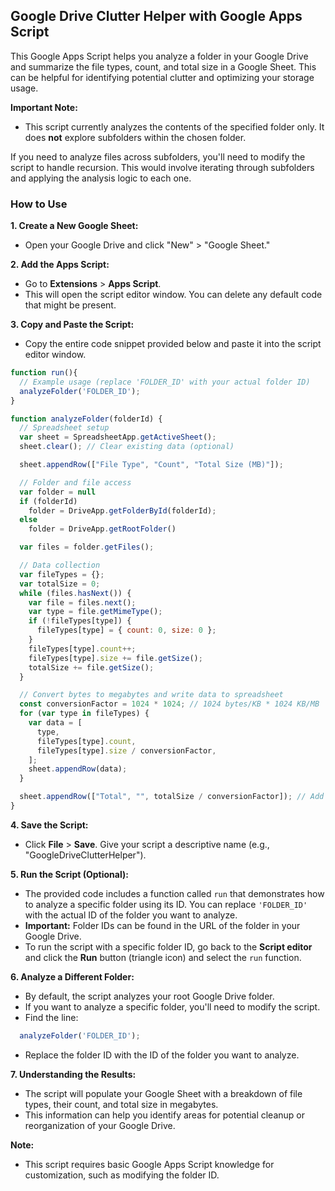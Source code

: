 ## Google Drive Clutter Helper with Google Apps Script

This Google Apps Script helps you analyze a folder in your Google Drive and summarize the file types, count, and total size in a Google Sheet. This can be helpful for identifying potential clutter and optimizing your storage usage.

**Important Note:**

* This script currently analyzes the contents of the specified folder only. It does **not** explore subfolders within the chosen folder. 

If you need to analyze files across subfolders, you'll need to modify the script to handle recursion. This would involve iterating through subfolders and applying the analysis logic to each one. 

###  How to Use

**1. Create a New Google Sheet:**

* Open your Google Drive and click "New" > "Google Sheet."

**2. Add the Apps Script:**

* Go to **Extensions** > **Apps Script**.
* This will open the script editor window. You can delete any default code that might be present.

**3. Copy and Paste the Script:**

* Copy the entire code snippet provided below and paste it into the script editor window.

```javascript
function run(){
  // Example usage (replace 'FOLDER_ID' with your actual folder ID)
  analyzeFolder('FOLDER_ID');
}

function analyzeFolder(folderId) {
  // Spreadsheet setup
  var sheet = SpreadsheetApp.getActiveSheet();
  sheet.clear(); // Clear existing data (optional)

  sheet.appendRow(["File Type", "Count", "Total Size (MB)"]);

  // Folder and file access
  var folder = null
  if (folderId)
    folder = DriveApp.getFolderById(folderId);
  else
    folder = DriveApp.getRootFolder()

  var files = folder.getFiles();

  // Data collection
  var fileTypes = {};
  var totalSize = 0;
  while (files.hasNext()) {
    var file = files.next();
    var type = file.getMimeType();
    if (!fileTypes[type]) {
      fileTypes[type] = { count: 0, size: 0 };
    }
    fileTypes[type].count++;
    fileTypes[type].size += file.getSize();
    totalSize += file.getSize();
  }

  // Convert bytes to megabytes and write data to spreadsheet
  const conversionFactor = 1024 * 1024; // 1024 bytes/KB * 1024 KB/MB
  for (var type in fileTypes) {
    var data = [
      type,
      fileTypes[type].count,
      fileTypes[type].size / conversionFactor,
    ];
    sheet.appendRow(data);
  }

  sheet.appendRow(["Total", "", totalSize / conversionFactor]); // Add total row
}
```

**4. Save the Script:**

* Click **File** > **Save**. Give your script a descriptive name (e.g., "GoogleDriveClutterHelper").

**5. Run the Script (Optional):**

* The provided code includes a function called `run` that demonstrates how to analyze a specific folder using its ID.  You can replace `'FOLDER_ID'` with the actual ID of the folder you want to analyze. 
* **Important:**  Folder IDs can be found in the URL of the folder in your Google Drive. 
* To run the script with a specific folder ID, go back to the **Script editor** and click the **Run** button (triangle icon) and select the `run` function.

**6. Analyze a Different Folder:**

* By default, the script analyzes your root Google Drive folder. 
* If you want to analyze a specific folder, you'll need to modify the script. 
* Find the line:

```javascript
  analyzeFolder('FOLDER_ID');
```

* Replace the folder ID with the ID of the folder you want to analyze.

**7. Understanding the Results:**

* The script will populate your Google Sheet with a breakdown of file types, their count, and total size in megabytes.
* This information can help you identify areas for potential cleanup or reorganization of your Google Drive.

**Note:**

* This script requires basic Google Apps Script knowledge for customization, such as modifying the folder ID.
